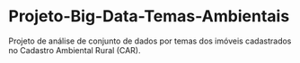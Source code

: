 # Projeto-Big-Data-Temas-Ambientais
Projeto de análise de conjunto de dados por temas dos imóveis cadastrados no Cadastro Ambiental Rural (CAR).
